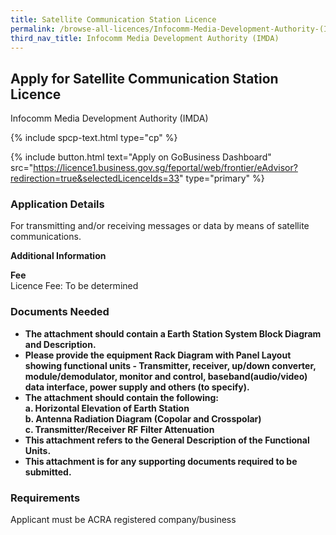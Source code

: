 ```yaml
---
title: Satellite Communication Station Licence
permalink: /browse-all-licences/Infocomm-Media-Development-Authority-(IMDA)/Satellite-Communication-Station-Licence
third_nav_title: Infocomm Media Development Authority (IMDA)
---
```


## Apply for Satellite Communication Station Licence

Infocomm Media Development Authority (IMDA)

{% include spcp-text.html type="cp" %}

{% include button.html text="Apply on GoBusiness Dashboard" src="https://licence1.business.gov.sg/feportal/web/frontier/eAdvisor?redirection=true&selectedLicenceIds=33" type="primary" %}

<H3>Application Details</H3>

<p>For transmitting and/or receiving messages or data by means of satellite communications.</p>

<strong>Additional Information</strong>

<p><strong>Fee</strong><br />Licence Fee: To be determined</p>

<H3>Documents Needed</H3>

<ul>
 <li><strong>The attachment should contain a Earth Station System Block Diagram and Description.</strong></li>
 <li><strong>Please provide the equipment Rack Diagram with Panel Layout showing functional units - Transmitter, receiver, up/down converter, module/demodulator, monitor and control, baseband(audio/video) data interface, power supply and others (to specify).</strong></li>
 <li><strong>The attachment should contain the following:</strong><br /><strong>a. Horizontal Elevation of Earth Station</strong><br /><strong>b. Antenna Radiation Diagram (Copolar and Crosspolar)</strong><br /><strong>c. Transmitter/Receiver RF Filter Attenuation</strong></li>
 <li><strong>This attachment refers to the General Description of the Functional Units.</strong></li>
 <li><strong>This attachment is for any supporting documents required to be submitted.</strong></li>
 </ul>

<H3>Requirements</H3>

Applicant must be ACRA registered company/business

